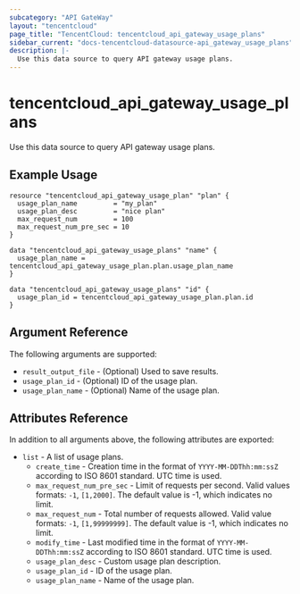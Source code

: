 ```yaml
---
subcategory: "API GateWay"
layout: "tencentcloud"
page_title: "TencentCloud: tencentcloud_api_gateway_usage_plans"
sidebar_current: "docs-tencentcloud-datasource-api_gateway_usage_plans"
description: |-
  Use this data source to query API gateway usage plans.
---
```


# tencentcloud_api_gateway_usage_plans

Use this data source to query API gateway usage plans.

## Example Usage

```hcl
resource "tencentcloud_api_gateway_usage_plan" "plan" {
  usage_plan_name         = "my_plan"
  usage_plan_desc         = "nice plan"
  max_request_num         = 100
  max_request_num_pre_sec = 10
}

data "tencentcloud_api_gateway_usage_plans" "name" {
  usage_plan_name = tencentcloud_api_gateway_usage_plan.plan.usage_plan_name
}

data "tencentcloud_api_gateway_usage_plans" "id" {
  usage_plan_id = tencentcloud_api_gateway_usage_plan.plan.id
}
```

## Argument Reference

The following arguments are supported:

* `result_output_file` - (Optional) Used to save results.
* `usage_plan_id` - (Optional) ID of the usage plan.
* `usage_plan_name` - (Optional) Name of the usage plan.

## Attributes Reference

In addition to all arguments above, the following attributes are exported:

* `list` - A list of usage plans.
  * `create_time` - Creation time in the format of `YYYY-MM-DDThh:mm:ssZ` according to ISO 8601 standard. UTC time is used.
  * `max_request_num_pre_sec` - Limit of requests per second. Valid values formats: `-1`, `[1,2000]`. The default value is -1, which indicates no limit.
  * `max_request_num` - Total number of requests allowed. Valid value formats: `-1`, `[1,99999999]`. The default value is -1, which indicates no limit.
  * `modify_time` - Last modified time in the format of `YYYY-MM-DDThh:mm:ssZ` according to ISO 8601 standard. UTC time is used.
  * `usage_plan_desc` - Custom usage plan description.
  * `usage_plan_id` - ID of the usage plan.
  * `usage_plan_name` - Name of the usage plan.


